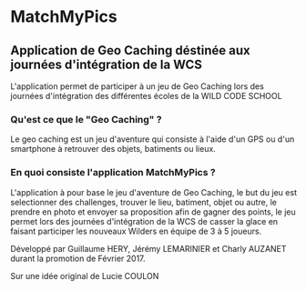 # MatchMyPics

## Application de Geo Caching déstinée aux journées d'intégration de la WCS

L'application permet de participer à un jeu de Geo Caching lors des journées d'intégration des différentes écoles de la WILD CODE SCHOOL

### Qu'est ce que le "Geo Caching" ?

Le geo caching est un jeu d'aventure qui consiste à l'aide d'un GPS ou d'un smartphone à retrouver des objets, batiments ou lieux.

### En quoi consiste l'application MatchMyPics ?

L'application à pour base le jeu d'aventure de Geo Caching, le but du jeu est selectionner des challenges, trouver le lieu, batiment, objet ou autre, le prendre en photo et envoyer sa proposition afin de gagner des points, le jeu permet lors des journées d'intégration de la WCS de casser la glace en faisant participer les nouveaux Wilders en équipe de 3 à 5 joueurs. 



Développé par Guillaume HERY, Jérémy LEMARINIER et Charly AUZANET durant la promotion de Février 2017.

Sur une idée original de Lucie COULON
